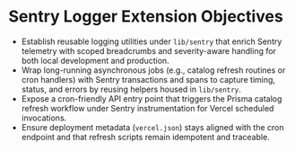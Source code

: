 # Sentry Logger Extension Objectives

- Establish reusable logging utilities under `lib/sentry` that enrich Sentry telemetry with scoped breadcrumbs and severity-aware handling for both local development and production.
- Wrap long-running asynchronous jobs (e.g., catalog refresh routines or cron handlers) with Sentry transactions and spans to capture timing, status, and errors by reusing helpers housed in `lib/sentry`.
- Expose a cron-friendly API entry point that triggers the Prisma catalog refresh workflow under Sentry instrumentation for Vercel scheduled invocations.
- Ensure deployment metadata (`vercel.json`) stays aligned with the cron endpoint and that refresh scripts remain idempotent and traceable.
